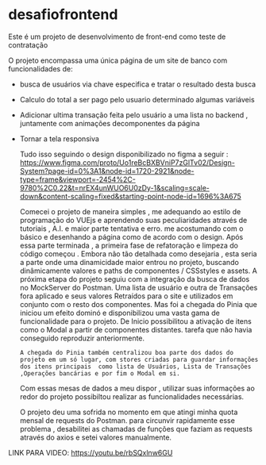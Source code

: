 # desafiofrontend

Este é um projeto de desenvolvimento de front-end como teste de contratação

O projeto encompassa uma única página de um site de banco com funcionalidades de:
* busca de usuários via chave especifica e tratar o resultado desta busca
* Calculo do total a ser pago pelo usuario  determinado algumas variáveis
* Adicionar ultima transação feita pelo usuário a uma lista no backend , juntamente com animações decomponentes da página
* Tornar a tela responsiva
    
  Tudo isso seguindo o design disponibilizado no figma a seguir :
  https://www.figma.com/proto/Uo1reBcBXBVniP7zGlTv02/Design-System?page-id=0%3A1&node-id=1720-2921&node-type=frame&viewport=-2454%2C-9780%2C0.22&t=nrEX4unWUO6U0zDy-1&scaling=scale-down&content-scaling=fixed&starting-point-node-id=1696%3A675


  Comecei o projeto de maneira simples , me adequando ao estilo de programação do VUEjs e aprendendo suas peculiaridades através de tutoriais , A.I. e maior parte tentativa e erro.
  me acostumando com o básico e desenhando a página como de acordo com o design.
      Após essa parte terminada , a primeira fase de refatoração e limpeza do código começou . Embora não tão detalhada como desejaria , esta seria a parte onde uma dinamicidade maior entrou no projeto,
  buscando dinâmicamente valores e paths de componentes / CSSstyles e assets.
      A próxima etapa do projeto seguiu com a integração da busca de dados no MockServer do Postman. Uma lista de usuário e outra de Transações fora aplicado e seus valores Retraídos para o site e utilizados em conjunto com o resto dos componentes.
      Mas foi a chegada do Pinia que iniciou um efeito dominó e disponibilizou uma vasta gama de funcionalidade para o projeto. De Inicio possibilitou a ativação de itens como o Modal a partir de componentes distantes. tarefa que não havia conseguido reproduzir anteriormente.


      A chegada do Pinia também centralizou boa parte dos dados do projeto em um só lugar, com stores criadas para guardar informações dos itens principais  como lista de Usuários, Lista de Transações ,Operações bancárias e por fim o Modal em si.
  Com  essas mesas de dados a meu dispor , utilizar suas informações ao redor do projeto possibiltou realizar as funcionalidades necessárias.

  O projeto deu uma sofrida no momento em que atingi minha quota mensal de requests do Postman.
  para circunvir rapidamente esse problema  , desabilitei as chamadas de funções que faziam as requests através do axios e setei valores manualmente.


LINK PARA VIDEO:
https://youtu.be/rbSQxlnw6GU
